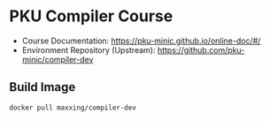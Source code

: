 # PKU Compiler Course

- Course Documentation: https://pku-minic.github.io/online-doc/#/
- Environment Repository (Upstream): https://github.com/pku-minic/compiler-dev

## Build Image

```bash
docker pull maxxing/compiler-dev
```